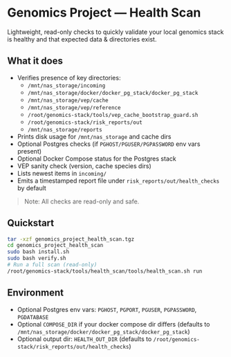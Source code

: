 # Genomics Project — Health Scan

Lightweight, read-only checks to quickly validate your local genomics stack is healthy and that expected data & directories exist.

## What it does

- Verifies presence of key directories:
  - `/mnt/nas_storage/incoming`
  - `/mnt/nas_storage/docker/docker_pg_stack/docker_pg_stack`
  - `/mnt/nas_storage/vep/cache`
  - `/mnt/nas_storage/vep/reference`
  - `/root/genomics-stack/tools/vep_cache_bootstrap_guard.sh`
  - `/root/genomics-stack/risk_reports/out`
  - `/mnt/nas_storage/reports`
- Prints disk usage for `/mnt/nas_storage` and cache dirs
- Optional Postgres checks (if `PGHOST/PGUSER/PGPASSWORD` env vars present)
- Optional Docker Compose status for the Postgres stack
- VEP sanity check (version, cache species dirs)
- Lists newest items in `incoming/`
- Emits a timestamped report file under `risk_reports/out/health_checks` by default

> Note: All checks are read-only and safe.

## Quickstart

```bash
tar -xzf genomics_project_health_scan.tgz
cd genomics_project_health_scan
sudo bash install.sh
sudo bash verify.sh
# Run a full scan (read-only)
/root/genomics-stack/tools/health_scan/tools/health_scan.sh run
```

## Environment

- Optional Postgres env vars: `PGHOST`, `PGPORT`, `PGUSER`, `PGPASSWORD`, `PGDATABASE`
- Optional `COMPOSE_DIR` if your docker compose dir differs (defaults to `/mnt/nas_storage/docker/docker_pg_stack/docker_pg_stack`)
- Optional output dir: `HEALTH_OUT_DIR` (defaults to `/root/genomics-stack/risk_reports/out/health_checks`)
